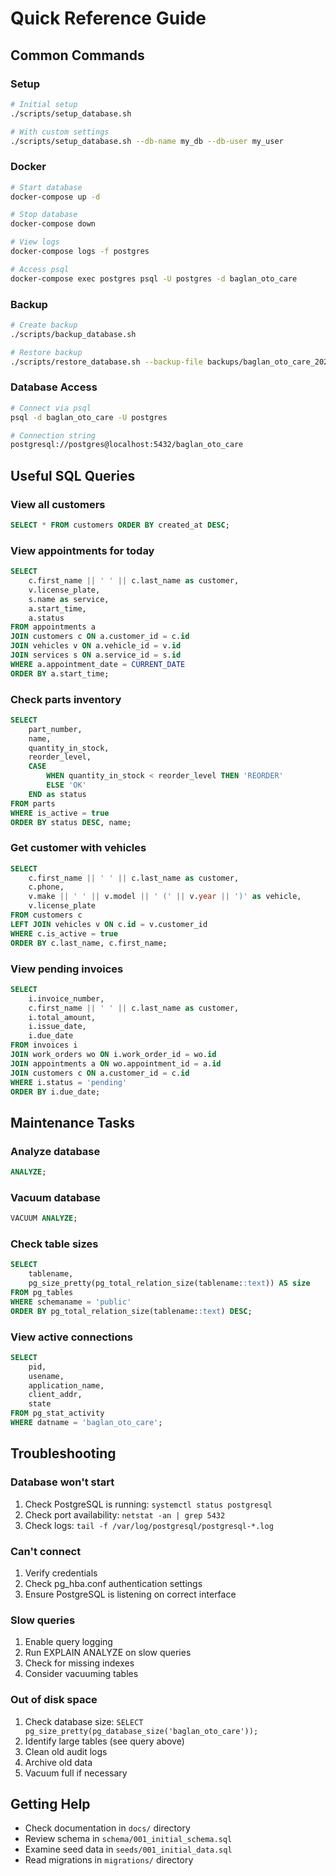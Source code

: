 # Quick Reference Guide

## Common Commands

### Setup
```bash
# Initial setup
./scripts/setup_database.sh

# With custom settings
./scripts/setup_database.sh --db-name my_db --db-user my_user
```

### Docker
```bash
# Start database
docker-compose up -d

# Stop database
docker-compose down

# View logs
docker-compose logs -f postgres

# Access psql
docker-compose exec postgres psql -U postgres -d baglan_oto_care
```

### Backup
```bash
# Create backup
./scripts/backup_database.sh

# Restore backup
./scripts/restore_database.sh --backup-file backups/baglan_oto_care_20231021_120000.sql
```

### Database Access
```bash
# Connect via psql
psql -d baglan_oto_care -U postgres

# Connection string
postgresql://postgres@localhost:5432/baglan_oto_care
```

## Useful SQL Queries

### View all customers
```sql
SELECT * FROM customers ORDER BY created_at DESC;
```

### View appointments for today
```sql
SELECT 
    c.first_name || ' ' || c.last_name as customer,
    v.license_plate,
    s.name as service,
    a.start_time,
    a.status
FROM appointments a
JOIN customers c ON a.customer_id = c.id
JOIN vehicles v ON a.vehicle_id = v.id
JOIN services s ON a.service_id = s.id
WHERE a.appointment_date = CURRENT_DATE
ORDER BY a.start_time;
```

### Check parts inventory
```sql
SELECT 
    part_number,
    name,
    quantity_in_stock,
    reorder_level,
    CASE 
        WHEN quantity_in_stock < reorder_level THEN 'REORDER'
        ELSE 'OK'
    END as status
FROM parts
WHERE is_active = true
ORDER BY status DESC, name;
```

### Get customer with vehicles
```sql
SELECT 
    c.first_name || ' ' || c.last_name as customer,
    c.phone,
    v.make || ' ' || v.model || ' (' || v.year || ')' as vehicle,
    v.license_plate
FROM customers c
LEFT JOIN vehicles v ON c.id = v.customer_id
WHERE c.is_active = true
ORDER BY c.last_name, c.first_name;
```

### View pending invoices
```sql
SELECT 
    i.invoice_number,
    c.first_name || ' ' || c.last_name as customer,
    i.total_amount,
    i.issue_date,
    i.due_date
FROM invoices i
JOIN work_orders wo ON i.work_order_id = wo.id
JOIN appointments a ON wo.appointment_id = a.id
JOIN customers c ON a.customer_id = c.id
WHERE i.status = 'pending'
ORDER BY i.due_date;
```

## Maintenance Tasks

### Analyze database
```sql
ANALYZE;
```

### Vacuum database
```sql
VACUUM ANALYZE;
```

### Check table sizes
```sql
SELECT 
    tablename,
    pg_size_pretty(pg_total_relation_size(tablename::text)) AS size
FROM pg_tables
WHERE schemaname = 'public'
ORDER BY pg_total_relation_size(tablename::text) DESC;
```

### View active connections
```sql
SELECT 
    pid,
    usename,
    application_name,
    client_addr,
    state
FROM pg_stat_activity
WHERE datname = 'baglan_oto_care';
```

## Troubleshooting

### Database won't start
1. Check PostgreSQL is running: `systemctl status postgresql`
2. Check port availability: `netstat -an | grep 5432`
3. Check logs: `tail -f /var/log/postgresql/postgresql-*.log`

### Can't connect
1. Verify credentials
2. Check pg_hba.conf authentication settings
3. Ensure PostgreSQL is listening on correct interface

### Slow queries
1. Enable query logging
2. Run EXPLAIN ANALYZE on slow queries
3. Check for missing indexes
4. Consider vacuuming tables

### Out of disk space
1. Check database size: `SELECT pg_size_pretty(pg_database_size('baglan_oto_care'));`
2. Identify large tables (see query above)
3. Clean old audit logs
4. Archive old data
5. Vacuum full if necessary

## Getting Help

- Check documentation in `docs/` directory
- Review schema in `schema/001_initial_schema.sql`
- Examine seed data in `seeds/001_initial_data.sql`
- Read migrations in `migrations/` directory
